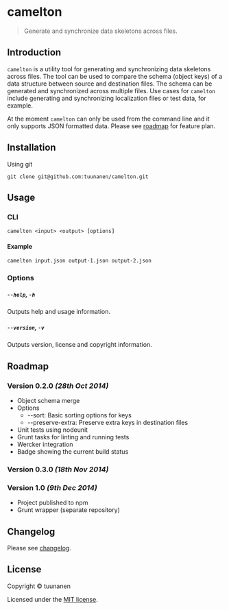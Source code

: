 camelton
========

> Generate and synchronize data skeletons across files.

## Introduction
`camelton` is a utility tool for generating and synchronizing data skeletons
across files. The tool can be used to compare the schema (object keys) of a data
structure between source and destination files. The schema can be generated and
synchronized across multiple files. Use cases for `camelton` include generating
and synchronizing localization files or test data, for example.

At the moment `camelton` can only be used from the command line and it only
supports JSON formatted data. Please see
[roadmap](https://github.com/tuunanen/camelton#roadmap) for feature plan.

## Installation

Using git

```
git clone git@github.com:tuunanen/camelton.git
```

## Usage

### CLI

```
camelton <input> <output> [options]
```

#### Example

```
camelton input.json output-1.json output-2.json
```

### Options

##### `--help`, `-h`

Outputs help and usage information.

##### `--version`, `-v`

Outputs version, license and copyright information.

## Roadmap

### Version 0.2.0 _(28th Oct 2014)_
* Object schema merge
* Options
  * --sort: Basic sorting options for keys
  * --preserve-extra: Preserve extra keys in destination files
* Unit tests using nodeunit
* Grunt tasks for linting and running tests
* Wercker integration
* Badge showing the current build status

### Version 0.3.0 _(18th Nov 2014)_

### Version 1.0 _(9th Dec 2014)_
* Project published to npm
* Grunt wrapper (separate repository)

## Changelog

Please see [changelog](https://github.com/tuunanen/camelton/blob/master/CHANGELOG.md).

## License

Copyright &copy; tuunanen

Licensed under the [MIT license](https://github.com/tuunanen/camelton/blob/master/LICENSE).
